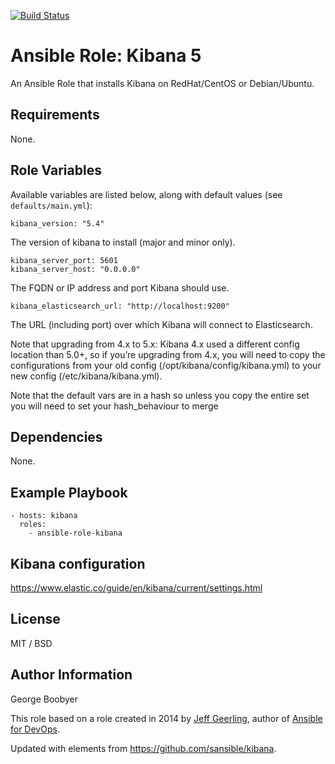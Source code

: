 [![Build Status](https://travis-ci.org/Blue-Bag/ansible-role-kibana.svg?branch=master)](https://travis-ci.org/Blue-Bag/ansible-role-kibana)
# Ansible Role: Kibana 5


An Ansible Role that installs Kibana on RedHat/CentOS or Debian/Ubuntu.

## Requirements

None.

## Role Variables

Available variables are listed below, along with default values (see `defaults/main.yml`):

    kibana_version: "5.4"

The version of kibana to install (major and minor only).

    kibana_server_port: 5601
    kibana_server_host: "0.0.0.0"

The FQDN or IP address and port Kibana should use.

    kibana_elasticsearch_url: "http://localhost:9200"

The URL (including port) over which Kibana will connect to Elasticsearch.

Note that upgrading from 4.x to 5.x:
Kibana 4.x used a different config location than 5.0+, so if you’re upgrading from 4.x, you will need to copy the configurations from your old config (/opt/kibana/config/kibana.yml) to your new config (/etc/kibana/kibana.yml).


Note that the default vars are in a hash so unless you copy the entire set you will need to set your hash_behaviour to merge



## Dependencies

None.

## Example Playbook

    - hosts: kibana
      roles:
        - ansible-role-kibana


## Kibana configuration

https://www.elastic.co/guide/en/kibana/current/settings.html


## License

MIT / BSD

## Author Information
George Boobyer

This role based on a role created in 2014 by [Jeff Geerling](https://www.jeffgeerling.com/), author of [Ansible for DevOps](https://www.ansiblefordevops.com/).

Updated with elements from https://github.com/sansible/kibana.
